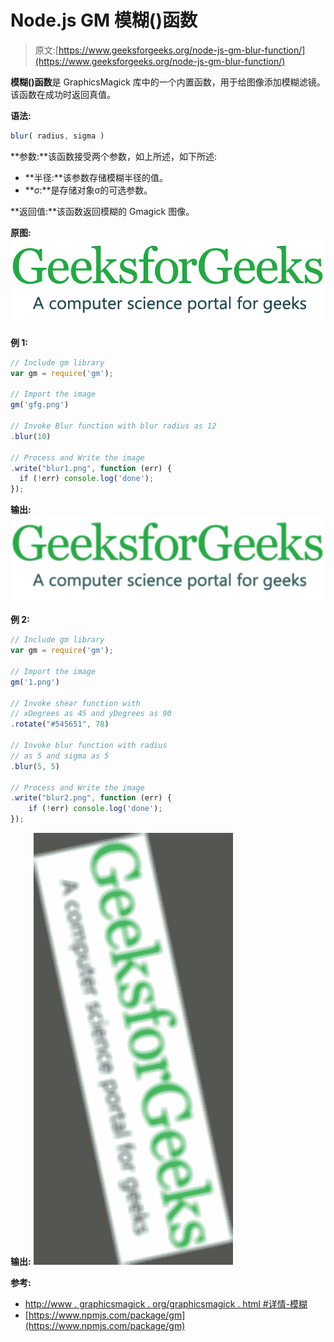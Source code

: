 # Node.js GM 模糊()函数

> 原文:[https://www.geeksforgeeks.org/node-js-gm-blur-function/](https://www.geeksforgeeks.org/node-js-gm-blur-function/)

**模糊()函数**是 GraphicsMagick 库中的一个内置函数，用于给图像添加模糊滤镜。该函数在成功时返回真值。

**语法:**

```js
blur( radius, sigma )
```

**参数:**该函数接受两个参数，如上所述，如下所述:

*   **半径:**该参数存储模糊半径的值。
*   **σ:**是存储对象σ的可选参数。

**返回值:**该函数返回模糊的 Gmagick 图像。

**原图:**
![](img/3a7f2a0c7a1b7410f45c9428c4fda2ad.png)

**例 1:**

```js
// Include gm library
var gm = require('gm');

// Import the image
gm('gfg.png')

// Invoke Blur function with blur radius as 12
.blur(10)

// Process and Write the image
.write("blur1.png", function (err) {
  if (!err) console.log('done');
});
```

**输出:**
![](img/5ebb9e0f75fbb6db0b06763ae335bf16.png)

**例 2:**

```js
// Include gm library
var gm = require('gm');

// Import the image
gm('1.png')

// Invoke shear function with 
// xDegrees as 45 and yDegrees as 90
.rotate("#545651", 78)

// Invoke blur function with radius
// as 5 and sigma as 5 
.blur(5, 5)

// Process and Write the image
.write("blur2.png", function (err) {
    if (!err) console.log('done');
});
```

**输出:**
![](img/34a6cdab71c45c2575bea8e9283ab23f.png)

**参考:**

*   [http://www . graphicsmagick . org/graphicsmagick . html #详情-模糊](http://www.graphicsmagick.org/GraphicsMagick.html#details-blur)
*   [https://www.npmjs.com/package/gm](https://www.npmjs.com/package/gm)